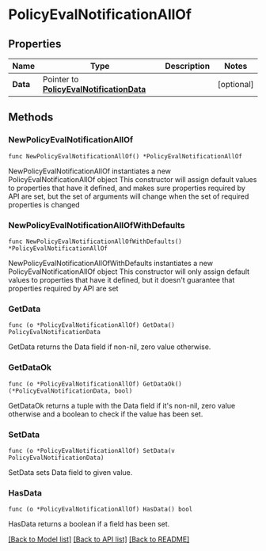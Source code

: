 # PolicyEvalNotificationAllOf

## Properties

Name | Type | Description | Notes
------------ | ------------- | ------------- | -------------
**Data** | Pointer to [**PolicyEvalNotificationData**](PolicyEvalNotificationData.md) |  | [optional] 

## Methods

### NewPolicyEvalNotificationAllOf

`func NewPolicyEvalNotificationAllOf() *PolicyEvalNotificationAllOf`

NewPolicyEvalNotificationAllOf instantiates a new PolicyEvalNotificationAllOf object
This constructor will assign default values to properties that have it defined,
and makes sure properties required by API are set, but the set of arguments
will change when the set of required properties is changed

### NewPolicyEvalNotificationAllOfWithDefaults

`func NewPolicyEvalNotificationAllOfWithDefaults() *PolicyEvalNotificationAllOf`

NewPolicyEvalNotificationAllOfWithDefaults instantiates a new PolicyEvalNotificationAllOf object
This constructor will only assign default values to properties that have it defined,
but it doesn't guarantee that properties required by API are set

### GetData

`func (o *PolicyEvalNotificationAllOf) GetData() PolicyEvalNotificationData`

GetData returns the Data field if non-nil, zero value otherwise.

### GetDataOk

`func (o *PolicyEvalNotificationAllOf) GetDataOk() (*PolicyEvalNotificationData, bool)`

GetDataOk returns a tuple with the Data field if it's non-nil, zero value otherwise
and a boolean to check if the value has been set.

### SetData

`func (o *PolicyEvalNotificationAllOf) SetData(v PolicyEvalNotificationData)`

SetData sets Data field to given value.

### HasData

`func (o *PolicyEvalNotificationAllOf) HasData() bool`

HasData returns a boolean if a field has been set.


[[Back to Model list]](../README.md#documentation-for-models) [[Back to API list]](../README.md#documentation-for-api-endpoints) [[Back to README]](../README.md)


